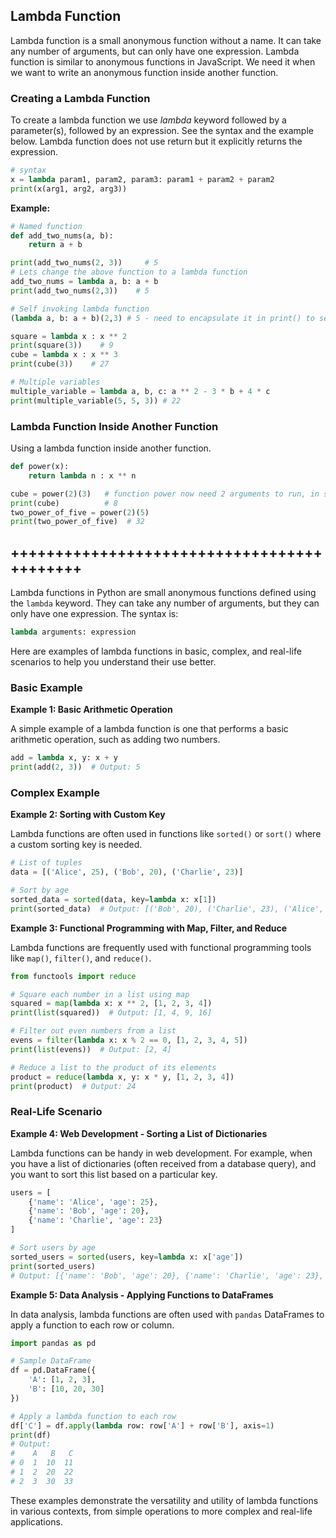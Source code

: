 ## Lambda Function

Lambda function is a small anonymous function without a name. It can take any number of arguments, but can only have one expression. Lambda function is similar to anonymous functions in JavaScript. We need it when we want to write an anonymous function inside another function.

### Creating a Lambda Function

To create a lambda function we use _lambda_ keyword followed by a parameter(s), followed by an expression. See the syntax and the example below. Lambda function does not use return but it explicitly returns the expression.

```py
# syntax
x = lambda param1, param2, param3: param1 + param2 + param2
print(x(arg1, arg2, arg3))
```

**Example:**

```py
# Named function
def add_two_nums(a, b):
    return a + b

print(add_two_nums(2, 3))     # 5
# Lets change the above function to a lambda function
add_two_nums = lambda a, b: a + b
print(add_two_nums(2,3))    # 5

# Self invoking lambda function
(lambda a, b: a + b)(2,3) # 5 - need to encapsulate it in print() to see the result in the console

square = lambda x : x ** 2
print(square(3))    # 9
cube = lambda x : x ** 3
print(cube(3))    # 27

# Multiple variables
multiple_variable = lambda a, b, c: a ** 2 - 3 * b + 4 * c
print(multiple_variable(5, 5, 3)) # 22
```

### Lambda Function Inside Another Function

Using a lambda function inside another function.

```py
def power(x):
    return lambda n : x ** n

cube = power(2)(3)   # function power now need 2 arguments to run, in separate rounded brackets
print(cube)          # 8
two_power_of_five = power(2)(5) 
print(two_power_of_five)  # 32
```
## +++++++++++++++++++++++++++++++++++++++++++
Lambda functions in Python are small anonymous functions defined using the `lambda` keyword. They can take any number of arguments, but they can only have one expression. The syntax is:

```python
lambda arguments: expression
```

Here are examples of lambda functions in basic, complex, and real-life scenarios to help you understand their use better.

### Basic Example

**Example 1: Basic Arithmetic Operation**

A simple example of a lambda function is one that performs a basic arithmetic operation, such as adding two numbers.

```python
add = lambda x, y: x + y
print(add(2, 3))  # Output: 5
```

### Complex Example

**Example 2: Sorting with Custom Key**

Lambda functions are often used in functions like `sorted()` or `sort()` where a custom sorting key is needed.

```python
# List of tuples
data = [('Alice', 25), ('Bob', 20), ('Charlie', 23)]

# Sort by age
sorted_data = sorted(data, key=lambda x: x[1])
print(sorted_data)  # Output: [('Bob', 20), ('Charlie', 23), ('Alice', 25)]
```

**Example 3: Functional Programming with Map, Filter, and Reduce**

Lambda functions are frequently used with functional programming tools like `map()`, `filter()`, and `reduce()`.

```python
from functools import reduce

# Square each number in a list using map
squared = map(lambda x: x ** 2, [1, 2, 3, 4])
print(list(squared))  # Output: [1, 4, 9, 16]

# Filter out even numbers from a list
evens = filter(lambda x: x % 2 == 0, [1, 2, 3, 4, 5])
print(list(evens))  # Output: [2, 4]

# Reduce a list to the product of its elements
product = reduce(lambda x, y: x * y, [1, 2, 3, 4])
print(product)  # Output: 24
```

### Real-Life Scenario

**Example 4: Web Development - Sorting a List of Dictionaries**

Lambda functions can be handy in web development. For example, when you have a list of dictionaries (often received from a database query), and you want to sort this list based on a particular key.

```python
users = [
    {'name': 'Alice', 'age': 25},
    {'name': 'Bob', 'age': 20},
    {'name': 'Charlie', 'age': 23}
]

# Sort users by age
sorted_users = sorted(users, key=lambda x: x['age'])
print(sorted_users)
# Output: [{'name': 'Bob', 'age': 20}, {'name': 'Charlie', 'age': 23}, {'name': 'Alice', 'age': 25}]
```

**Example 5: Data Analysis - Applying Functions to DataFrames**

In data analysis, lambda functions are often used with `pandas` DataFrames to apply a function to each row or column.

```python
import pandas as pd

# Sample DataFrame
df = pd.DataFrame({
    'A': [1, 2, 3],
    'B': [10, 20, 30]
})

# Apply a lambda function to each row
df['C'] = df.apply(lambda row: row['A'] + row['B'], axis=1)
print(df)
# Output:
#    A   B   C
# 0  1  10  11
# 1  2  20  22
# 2  3  30  33
```

These examples demonstrate the versatility and utility of lambda functions in various contexts, from simple operations to more complex and real-life applications.